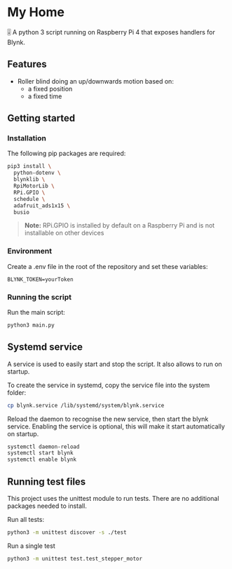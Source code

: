 # My Home

🎚 A python 3 script running on Raspberry Pi 4 that exposes handlers for Blynk.

## Features

- Roller blind doing an up/downwards motion based on:
  - a fixed position
  - a fixed time

## Getting started

### Installation

The following pip packages are required:

```bash
pip3 install \
  python-dotenv \
  blynklib \
  RpiMotorLib \
  RPi.GPIO \
  schedule \
  adafruit_ads1x15 \
  busio
```

> **Note:** RPi.GPIO is installed by default on a Raspberry Pi and is not installable on other devices

### Environment

Create a .env file in the root of the repository and set these variables:

```env
BLYNK_TOKEN=yourToken
```

### Running the script

Run the main script:

```bash
python3 main.py
```

## Systemd service

A service is used to easily start and stop the script. It also allows to run on startup.

To create the service in systemd, copy the service file into the system folder:

```bash
cp blynk.service /lib/systemd/system/blynk.service
```

Reload the daemon to recognise the new service, then start the blynk service. Enabling the service is optional, this will make it start automatically on startup.

```bash
systemctl daemon-reload
systemctl start blynk
systemctl enable blynk
```

## Running test files

This project uses the unittest module to run tests. There are no additional packages needed to install.

Run all tests:

```bash
python3 -m unittest discover -s ./test
```

Run a single test

```bash
python3 -m unittest test.test_stepper_motor
```
